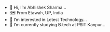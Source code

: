 - 👋 Hi, I’m Abhishek Sharma...
- 🗺️ From Etawah, UP, India
- 👀 I’m interested in Letest Technology...
- 🌱 I’m currently studying B.tech at PSIT Kanpur...


<!---
abhishek-sharma-12891/abhishek-sharma-12891 is a ✨ special ✨ repository because its `README.md` (this file) appears on your GitHub profile.
You can click the Preview link to take a look at your changes.
--->
